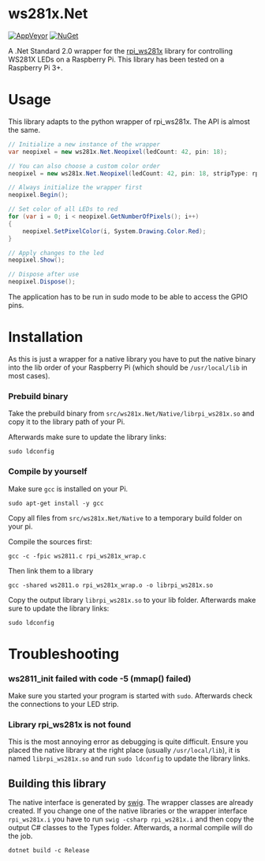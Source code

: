 ws281x.Net
================
[![AppVeyor](https://img.shields.io/appveyor/ci/chris579/rpi-ws281x-net.svg?style=flat-square)](https://ci.appveyor.com/project/chris579/rpi-ws281x-net)
[![NuGet](https://img.shields.io/nuget/v/ws281x.Net.svg?style=flat-square)](https://www.nuget.org/packages/ws281x.Net)



A .Net Standard 2.0 wrapper for the [rpi_ws281x](https://github.com/jgarff/rpi_ws281x) library for controlling WS281X LEDs on a Raspberry Pi. This library has been tested on a Raspberry Pi 3+.

# Usage
This library adapts to the python wrapper of rpi_ws281x. The API is almost the same.

```csharp
// Initialize a new instance of the wrapper
var neopixel = new ws281x.Net.Neopixel(ledCount: 42, pin: 18);

// You can also choose a custom color order
neopixel = new ws281x.Net.Neopixel(ledCount: 42, pin: 18, stripType: rpi_ws281x.WS2811_STRIP_RBG);

// Always initialize the wrapper first
neopixel.Begin();

// Set color of all LEDs to red
for (var i = 0; i < neopixel.GetNumberOfPixels(); i++)
{
    neopixel.SetPixelColor(i, System.Drawing.Color.Red);
}

// Apply changes to the led
neopixel.Show();

// Dispose after use
neopixel.Dispose();
```

The application has to be run in sudo mode to be able to access the GPIO pins.

# Installation
As this is just a wrapper for a native library you have to put the native binary into the lib order of your Raspberry Pi (which should be `/usr/local/lib` in most cases).

### Prebuild binary
Take the prebuild binary from `src/ws281x.Net/Native/librpi_ws281x.so` and copy it to the library path of your Pi.

Afterwards make sure to update the library links:
```
sudo ldconfig
```

### Compile by yourself
Make sure `gcc` is installed on your Pi.
```
sudo apt-get install -y gcc
```

Copy all files from `src/ws281x.Net/Native` to a temporary build folder on your pi.

Compile the sources first:
```
gcc -c -fpic ws2811.c rpi_ws281x_wrap.c
```

Then link them to a library
```
gcc -shared ws2811.o rpi_ws281x_wrap.o -o librpi_ws281x.so
```

Copy the output library `librpi_ws281x.so` to your lib folder. Afterwards make sure to update the library links:
```
sudo ldconfig
```

# Troubleshooting
### ws2811_init failed with code -5 (mmap() failed)
Make sure you started your program is started with `sudo`. Afterwards check the connections to your LED strip.

### Library rpi_ws281x is not found
This is the most annoying error as debugging is quite difficult. Ensure you placed the native library at the right place (usually `/usr/local/lib`), it is named `librpi_ws281x.so` and run `sudo ldconfig` to update the library links.

## Building this library
The native interface is generated by [swig](http://www.swig.org). The wrapper classes are already created. If you change one of the native libraries or the wrapper interface `rpi_ws281x.i` you have to run `swig -csharp rpi_ws281x.i` and then copy the output C# classes to the Types folder.
Afterwards, a normal compile will do the job.
```
dotnet build -c Release
```
